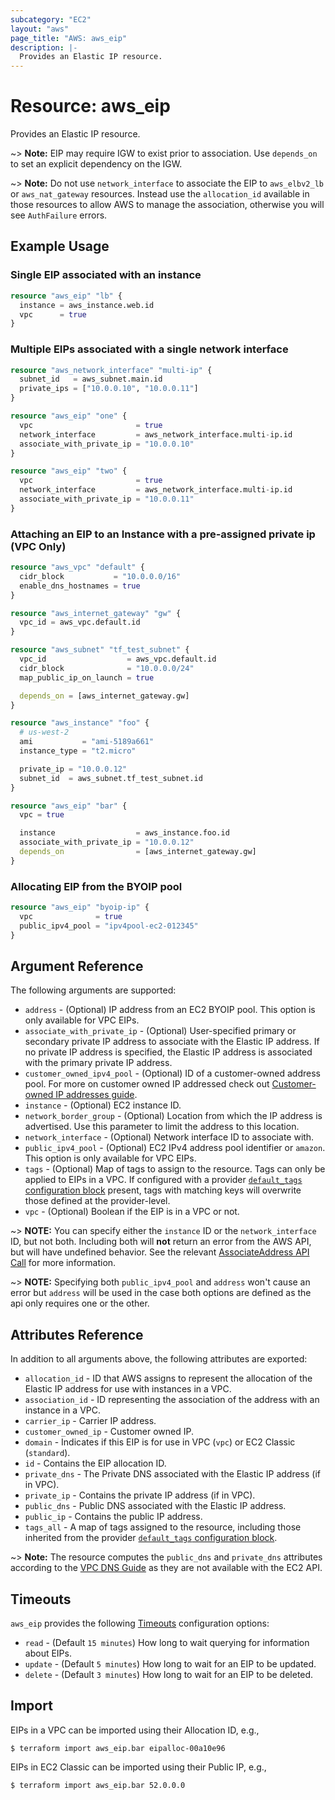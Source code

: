 ```yaml
---
subcategory: "EC2"
layout: "aws"
page_title: "AWS: aws_eip"
description: |-
  Provides an Elastic IP resource.
---
```


# Resource: aws_eip

Provides an Elastic IP resource.

~> **Note:** EIP may require IGW to exist prior to association. Use `depends_on` to set an explicit dependency on the IGW.

~> **Note:** Do not use `network_interface` to associate the EIP to `aws_elbv2_lb` or `aws_nat_gateway` resources. Instead use the `allocation_id` available in those resources to allow AWS to manage the association, otherwise you will see `AuthFailure` errors.

## Example Usage

### Single EIP associated with an instance

```terraform
resource "aws_eip" "lb" {
  instance = aws_instance.web.id
  vpc      = true
}
```

### Multiple EIPs associated with a single network interface

```terraform
resource "aws_network_interface" "multi-ip" {
  subnet_id   = aws_subnet.main.id
  private_ips = ["10.0.0.10", "10.0.0.11"]
}

resource "aws_eip" "one" {
  vpc                       = true
  network_interface         = aws_network_interface.multi-ip.id
  associate_with_private_ip = "10.0.0.10"
}

resource "aws_eip" "two" {
  vpc                       = true
  network_interface         = aws_network_interface.multi-ip.id
  associate_with_private_ip = "10.0.0.11"
}
```

### Attaching an EIP to an Instance with a pre-assigned private ip (VPC Only)

```terraform
resource "aws_vpc" "default" {
  cidr_block           = "10.0.0.0/16"
  enable_dns_hostnames = true
}

resource "aws_internet_gateway" "gw" {
  vpc_id = aws_vpc.default.id
}

resource "aws_subnet" "tf_test_subnet" {
  vpc_id                  = aws_vpc.default.id
  cidr_block              = "10.0.0.0/24"
  map_public_ip_on_launch = true

  depends_on = [aws_internet_gateway.gw]
}

resource "aws_instance" "foo" {
  # us-west-2
  ami           = "ami-5189a661"
  instance_type = "t2.micro"

  private_ip = "10.0.0.12"
  subnet_id  = aws_subnet.tf_test_subnet.id
}

resource "aws_eip" "bar" {
  vpc = true

  instance                  = aws_instance.foo.id
  associate_with_private_ip = "10.0.0.12"
  depends_on                = [aws_internet_gateway.gw]
}
```

### Allocating EIP from the BYOIP pool

```terraform
resource "aws_eip" "byoip-ip" {
  vpc              = true
  public_ipv4_pool = "ipv4pool-ec2-012345"
}
```

## Argument Reference

The following arguments are supported:

* `address` - (Optional) IP address from an EC2 BYOIP pool. This option is only available for VPC EIPs.
* `associate_with_private_ip` - (Optional) User-specified primary or secondary private IP address to associate with the Elastic IP address. If no private IP address is specified, the Elastic IP address is associated with the primary private IP address.
* `customer_owned_ipv4_pool` - (Optional) ID  of a customer-owned address pool. For more on customer owned IP addressed check out [Customer-owned IP addresses guide](https://docs.aws.amazon.com/outposts/latest/userguide/outposts-networking-components.html#ip-addressing).
* `instance` - (Optional) EC2 instance ID.
* `network_border_group` - (Optional) Location from which the IP address is advertised. Use this parameter to limit the address to this location.
* `network_interface` - (Optional) Network interface ID to associate with.
* `public_ipv4_pool` - (Optional) EC2 IPv4 address pool identifier or `amazon`. This option is only available for VPC EIPs.
* `tags` - (Optional) Map of tags to assign to the resource. Tags can only be applied to EIPs in a VPC. If configured with a provider [`default_tags` configuration block](https://www.terraform.io/docs/providers/aws/index.html#default_tags-configuration-block) present, tags with matching keys will overwrite those defined at the provider-level.
* `vpc` - (Optional) Boolean if the EIP is in a VPC or not.

~> **NOTE:** You can specify either the `instance` ID or the `network_interface` ID, but not both. Including both will **not** return an error from the AWS API, but will have undefined behavior. See the relevant [AssociateAddress API Call][1] for more information.

~> **NOTE:** Specifying both `public_ipv4_pool` and `address` won't cause an error but `address` will be used in the
case both options are defined as the api only requires one or the other.

## Attributes Reference

In addition to all arguments above, the following attributes are exported:

* `allocation_id` - ID that AWS assigns to represent the allocation of the Elastic IP address for use with instances in a VPC.
* `association_id` - ID representing the association of the address with an instance in a VPC.
* `carrier_ip` - Carrier IP address.
* `customer_owned_ip` - Customer owned IP.
* `domain` - Indicates if this EIP is for use in VPC (`vpc`) or EC2 Classic (`standard`).
* `id` - Contains the EIP allocation ID.
* `private_dns` - The Private DNS associated with the Elastic IP address (if in VPC).
* `private_ip` - Contains the private IP address (if in VPC).
* `public_dns` - Public DNS associated with the Elastic IP address.
* `public_ip` - Contains the public IP address.
* `tags_all` - A map of tags assigned to the resource, including those inherited from the provider [`default_tags` configuration block](https://www.terraform.io/docs/providers/aws/index.html#default_tags-configuration-block).

~> **Note:** The resource computes the `public_dns` and `private_dns` attributes according to the [VPC DNS Guide](https://docs.aws.amazon.com/vpc/latest/userguide/vpc-dns.html#vpc-dns-hostnames) as they are not available with the EC2 API.

## Timeouts

`aws_eip` provides the following [Timeouts](https://www.terraform.io/docs/configuration/blocks/resources/syntax.html#operation-timeouts) configuration options:

- `read` - (Default `15 minutes`) How long to wait querying for information about EIPs.
- `update` - (Default `5 minutes`) How long to wait for an EIP to be updated.
- `delete` - (Default `3 minutes`) How long to wait for an EIP to be deleted.

## Import

EIPs in a VPC can be imported using their Allocation ID, e.g.,

```
$ terraform import aws_eip.bar eipalloc-00a10e96
```

EIPs in EC2 Classic can be imported using their Public IP, e.g.,

```
$ terraform import aws_eip.bar 52.0.0.0
```

[1]: https://docs.aws.amazon.com/AWSEC2/latest/APIReference/API_AssociateAddress.html
